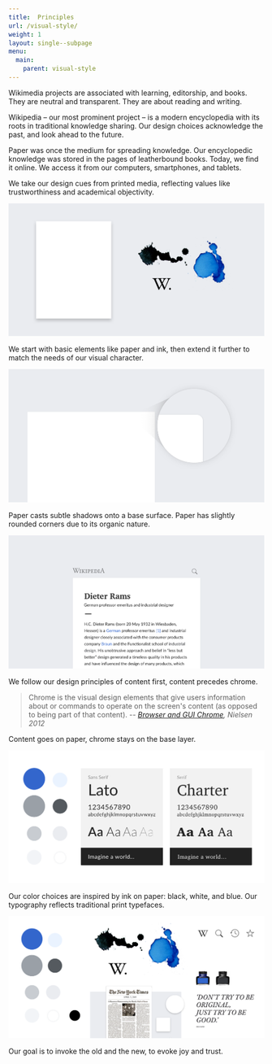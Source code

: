 ```yaml
---
title:  Principles
url: /visual-style/
weight: 1
layout: single--subpage
menu:
  main:
    parent: visual-style
---
```


Wikimedia projects are associated with learning, editorship, and books. They are neutral and transparent. They are about reading and writing.

Wikipedia – our most prominent project – is a modern encyclopedia with its roots in traditional knowledge sharing. Our design choices acknowledge the past, and look ahead to the future.

Paper was once the medium for spreading knowledge. Our encyclopedic knowledge was stored in the pages of leatherbound books. Today, we find it online. We access it from our computers, smartphones, and tablets.

We take our design cues from printed media, reflecting values like trustworthiness and academical objectivity.

![Paper and ink](principles-paper-ink.png)

We start with basic elements like paper and ink, then extend it further to match the needs of our visual character.

![Sheet of paper dropping shadow on the background](principles-paper-shadow.png)

Paper casts subtle shadows onto a base surface. Paper has slightly rounded corners due to its organic nature.

![Example screenshot of Wikipedia article about Dieter Rams](principles-content-chrome.png)

We follow our design principles of content first, content precedes chrome.

> Chrome is the visual design elements that give users information about or commands to operate on the screen's content (as opposed to being part of that content).
-- <cite>[Browser and GUI Chrome](https://www.nngroup.com/articles/browser-and-gui-chrome/), Nielsen 2012 </cite>

Content goes on paper, chrome stays on the base layer.

![Color and font samples from our guideline](principles-color-type.png)

Our color choices are inspired by ink on paper: black, white, and blue. Our typography reflects traditional print typefaces.

![Comparison of some of our guided attributes with “old medium” New York Times](principles-style-tile.png)

Our goal is to invoke the old and the new, to evoke joy and trust.
